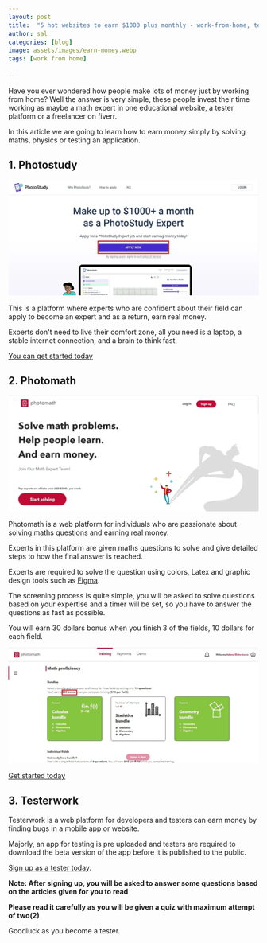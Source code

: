 ```yaml
---
layout: post
title:  "5 hot websites to earn $1000 plus monthly - work-from-home, tester, expert, freelancer"
author: sal
categories: [blog]
image: assets/images/earn-money.webp
tags: [work from home]

---
```

Have you ever wondered how people make lots of money just by working from home? Well the answer is very simple, these people invest their time working as maybe a math expert in one educational website, a tester platform or a freelancer on fiverr.

In this article we are going to learn how to earn money simply by solving maths, physics or testing an application.

## 1. Photostudy

![Photostudy](../assets/images/Screenshot%202022-08-19%20225331.webp)

This is a platform where experts who are confident about their field can apply to become an expert and as a return, earn real money.

Experts don't need to live their comfort zone, all you need is a laptop, a stable internet connection, and a brain to think fast.

[You can get started today](../photostudy-expert/)

## 2. Photomath

![Photo math](../assets/images/photomath-intro.webp)

Photomath is a web platform for individuals who are passionate about solving maths questions and earning real money.

Experts in this platform are given maths questions to solve and give detailed steps to how the final answer is reached. 

Experts are required to solve the question using colors, Latex and graphic design tools such as [Figma](https://www.figma.com/).

The screening process is quite simple, you will be asked to solve questions based on your expertise and a timer will be set, so you have to answer the questions as fast as possible.

You will earn $30$ dollars bonus when you finish $3$  of the fields, $10$ dollars for each field.

![$30 bonus](../assets/images/math-proficiency.webp)

[Get started today](https://portal.photomath.net/invite/P6DYNQ/?utm_source=expertreferralutm_medium=platform&utm_campaign=expertreferralcode)

## 3. Testerwork

Testerwork is a web platform for developers and testers can earn money by finding bugs in a mobile app or website.

Majorly, an app for testing is pre uploaded and testers are required to download the beta version of the app before it is published to the public.

[Sign up as a tester today](https://testers.testerwork.com/tester-account/sign-up).

**Note: After signing up, you will be asked to answer some questions based on the articles given for you to read**

**Please read it carefully as you will be given a quiz with maximum attempt of two(2)**

Goodluck as you become a tester.